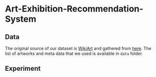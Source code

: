 # Art-Exhibition-Recommendation-System

## Data
The original source of our dataset is [WikiArt](https://www.wikiart.org/) and gathered from [here](https://github.com/cs-chan/ArtGAN/blob/master/WikiArt%20Dataset/README.md).
The list of artworks and meta data that we used is available in ```data``` folder.


## Experiment
